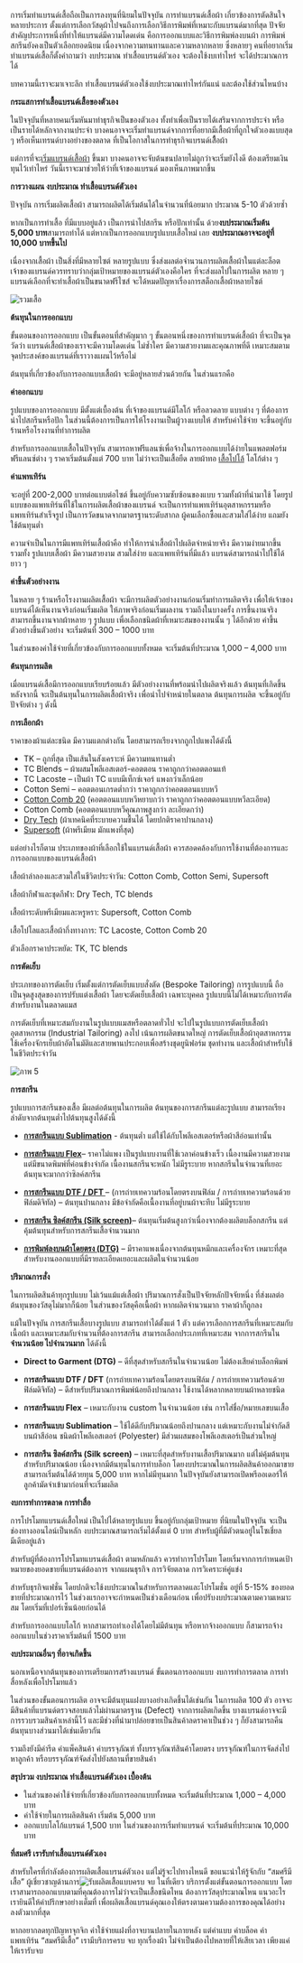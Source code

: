 การเริ่มทำแบรนด์เสื้อถือเป็นการลงทุนที่นิยมในปัจจุบัน การทำแบรนด์เสื้อผ้า เกี่ยวข้องการตัดสินใจหลายประการ ตั้งแต่การเลือกวัสดุผ้าไปจนถึงการเลือกวิธีการพิมพ์ที่เหมาะกับแบรนด์มากที่สุด ปัจจัยสำคัญประการหนึ่งที่ทำให้แบรนด์มีความโดดเด่น คือการออกแบบและวิธีการพิมพ์ลงบนผ้า การพิมพ์สกรีนยังคงเป็นตัวเลือกยอดนิยม เนื่องจากความทนทานและความหลากหลาย ซึ่งหลายๆ คนที่อยากเริ่มทำแบรนด์เสื้อก็ตั้งคำถามว่า งบประมาณ ทำเสื้อแบรนด์ตัวเอง จะต้องใช้งบเท่าไหร่ จะได้ประมาณการได้

บทความนี้เราจะมาเจาะลึก ทำเสื้อแบรนด์ตัวเองใช้งบประมาณเท่าไหร่กันแน่ และต้องใช้ส่วนไหนบ้าง

**กระแสการทำเสื้อแบรนด์เสื้อของตัวเอง**

ในปัจจุบันที่หลายคนเริ่มหันมาทำธุรกิจเป็นของตัวเอง ทั้งทำเพื่อเป็นรายได้เสริมจากการประจำ หรือเป็นรายได้หลักจากงานประจำ บางคนอาจจะเริ่มทำแบรนด์จากการที่อยากมีเสื้อผ้าที่ถูกใจตัวเองแบบสุด ๆ หรือเห็นเทรนด์บางอย่างของตลาด ที่เป็นโอกาสในการทำธุรกิจแบรนด์เสืื้อผ้า

แต่การที่จะ[เริ่มแบรนด์เสื้อผ้า](/how-to-start-your-own-tshirt-business)
ขึ้นมา บางคนอาจจะจับต้นชนปลายไม่ถูกว่าจะเริ่มยังไงดี ต้องเตรียมเงินทุนไว้เท่าไหร่ วันนี้เราจะมาช่วยให้ว่าที่เจ้าของแบรนด์ มองเห็นภาพมากขึ้น

**การวางแผน งบประมาณ ทำเสื้อแบรนด์ตัวเอง**

ปัจจุบัน การเริ่มผลิตเสื้อผ้า สามารถผลิตได้เริ่มต้นได้ในจำนวนที่น้อยมาก ประมาณ 5-10 ตัวด้วยซ้ำ 

หากเป็นการทำเสื้อ ที่มีแบบอยู่แล้ว เป็นการนำไปสกรีน หรือปักเท่านั้น ด้วย**งบประมาณเริ่มต้น 5,000 บาท**สามารถทำได้ แต่หากเป็นการออกแบบรูปแบบเสื้อใหม่
เลย **งบประมาณอาจจะอยู่ที่ 10,000 บาทขึ้นไป**

เนื่องจากเสื้อผ้า เป็นสิ่งที่มีหลายไซต์ หลายรูปแบบ ซึ่งส่งผลต่อจำนวนการผลิตเสื้อผ้าในแต่ละล็อต เจ้าของแบรนด์ควรทราบว่ากลุ่มเป้าหมายของแบรนด์ตัวเองคือใคร ที่จะส่งผลไปในการผลิต หลาย ๆ แบรนด์เลือกที่จะทำเสื้อผ้าเป็นขนาดฟรีไซส์ จะได้หมดปัญหาเรื่องการสต็อกเสื้อผ้าหลายไซต์ 

![รวมเสื้อ](/blog/own-brand-budget-1.png)

**ต้นทุนในการออกแบบ**

ขั้นตอนของการออกแบบ เป็นขั้นตอนที่สำคัญมาก ๆ ขั้นตอนหนึ่งของการทำแบรนด์เสื้อผ้า ที่จะเป็นจุดวัดว่า แบรนด์เสื้อผ้าของเราจะมีความโดดเด่น ไม่ซ้ำใคร มีความสวยงามและคุณภาพที่ดี เหมาะสมตามจุดประสงค์ของแบรนด์ที่เราวางแผนไว้หรือไม่ 

ต้นทุนที่เกี่ยวข้องกับการออกแบบเสื้อผ้า จะมีอยู่หลายส่วนด้วยกัน ในส่วนแรกคือ

**ค่าออกแบบ**

รูปแบบของการออกแบบ มีตั้งแต่เบื้องต้น ที่เจ้าของแบรนด์มีโลโก้ หรือลวดลาย แบบต่าง ๆ ที่ต้องการนำไปสกรีนหรือปัก ในส่วนนี้ต้องการเป็นการให้โรงงานเป็นผู้วางแบบให้ สำหรับค่าใช้จ่าย จะขึ้นอยู่กับร้านหรือโรงงานที่ทำการผลิต 

สำหรับการออกแบบเสื้อในปัจจุบัน สามารถหาฟรีแลนซ์เพื่อจ้างในการออกแบบได้ง่ายในแพลตฟอร์มฟรีแลนซ์ต่าง ๆ ราคาเริ่มต้นตั้งแต่ 700 บาท ไม่ว่าจะเป็นเสื้อยืด ลายผ้าทอ [เสื้อโปโล้](/polo)
 โลโก้ต่าง ๆ 

**ค่าแพทเทิร์น**

จะอยู่ที่ 200-2,000 บาทต่อแบบต่อไซต์ ขึ้นอยู่กับความซับซ้อนของแบบ รวมทั้งผ้าที่นำมาใช้ โดยรูปแบบของแพทเทิร์นที่ใช้ในการผลิตเสื้อผ้าของแบรนด์ จะเป็นการทำแพทเทิร์นอุตสาหกรรมหรือแพทเทิร์นสำเร็จรูป เป็นการวัดขนาดจากมาตรฐานระดับสากล ผู้คนเลือกซื้อและสวมใส่ได้ง่าย แถมยังใช้ต้นทุนต่ำ 

ความจำเป็นในการมีแพทเทิร์นเสื้อผ้าคือ ทำให้การนำเสื้อผ้าไปผลิตจำหน่ายจริง มีความง่ายมากขึ้น รวมทั้ง รูปแบบเสื้อผ้า มีความสวยงาม สวมใส่ง่าย และแพทเทิร์นที่มีแล้ว แบรนด์สามารถนำไปใช้ได้ยาว ๆ 

**ค่าขึ้นตัวอย่างงาน**

ในหลาย ๆ ร้านหรือโรงงานผลิตเสื้อผ้า จะมีการผลิตตัวอย่างงานก่อนเริ่มทำการผลิตจริง เพื่อให้เจ้าของแบรนด์ได้เห็นงานจริงก่อนเริ่มผลิต ให้ภาพจริงก่อนเริ่มผลงาน รวมถึงในบางครั้ง การขึ้นงานจริง สามารถขึ้นงานจากผ้าหลาย ๆ รูปแบบ เพื่อเลือกชนิดผ้าที่เหมาะสมของงานนั้น ๆ ได้อีกด้วย  ค่าขึ้นตัวอย่างขึ้นตัวอย่าง จะเริ่มต้นที่ 300 – 1000 บาท

ในส่วนของค่าใช้จ่ายที่เกี่ยวข้องกับการออกแบบทั้งหมด จะเริ่มต้นที่ประมาณ 1,000 – 4,000 บาท

**ต้นทุนการผลิต**

เมื่อแบรนด์เสื้อมีการออกแบบเรียบร้อยแล้ว มีตัวอย่างงานที่พร้อมนำไปผลิตจริงแล้ว ต้นทุนที่เกิดขึ้นหลังจากนี้ จะเป็นต้นทุนในการผลิตเสื้อผ้าจริง เพื่อนำไปจำหน่ายในตลาด ต้นทุนการผลิต จะขึ้นอยู่กับปัจจัยต่าง ๆ ดังนี้

**การเลือกผ้า**

ราคาของผ้าแต่ละชนิด มีความแตกต่างกัน โดยสามารถเรียงจากถูกไปแพงได้ดังนี้

- TK – ถูกที่สุด เป็นเส้นในสังเคราะห์ มีความทนทานต่ำ
- TC Blends – ผ้าผสมโพลีเอสเตอร์-คอตตอน ราคาถูกกว่าคอตตอนแท้
- TC Lacoste – เป็นผ้า TC แบบมีเท็กซ์เจอร์ แพงกว่าเล็กน้อย
- Cotton Semi – คอตตอนเกรดต่ำกว่า ราคาถูกกว่าคอตตอนแบบหวี
- [Cotton Comb 20](/cotton-comb-20-t-shirt)
 (คอตตอนแบบหวีหยาบกว่า ราคาถูกกว่าคอตตอนแบบหวีละเอียด)
- Cotton Comb (คอตตอนแบบหวีคุณภาพสูงกว่า ละเอียดกว่า)
- [Dry Tech](/what-is-dry-tech-fabric-polo-shirt) (ผ้าเทคนิคที่ระบายความชื้นได้ โดยปกติราคาปานกลาง)
- [Supersoft](/what-is-supersoft) (ผ้าพรีเมียม มักแพงที่สุด)


แต่อย่างไรก็ตาม ประเภทของผ้าที่เลือกใช้ในแบรนด์เสื้อผ้า ควรสอดคล้องกับการใช้งานที่ต้องการและการออกแบบของแบรนด์เสื้อผ้า 

เสื้อผ้าลำลองและสวมใส่ในชีวิตประจำวัน: Cotton Comb, Cotton Semi, Supersoft

เสื้อผ้ากีฬาและชุดกีฬา: Dry Tech, TC blends

เสื้อผ้าระดับพรีเมียมและหรูหรา: Supersoft, Cotton Comb

เสื้อโปโลและเสื้อผ้ากึ่งทางการ: TC Lacoste, Cotton Comb 20

ตัวเลือกราคาประหยัด: TK, TC blends

**การตัดเย็บ**

ประเภทของการตัดเย็บ เริ่มตั้งแต่การตัดเย็บแบบสั่งตัด (Bespoke Tailoring) การรูปแบบนี้ ถือเป็นจุดสูงสุดของการปรับแต่งเสื้อผ้า โดยจะตัดเย็บเสื้อผ้า เฉพาะบุคคล รูปแบบนี้ไม่ได้เหมาะกับการตัดสำหรับงานในตลาดแมส 

การตัดเย็บที่เหมาะสมกับงานในรูปแบบแมสหรือตลาดทั่วไป จะไปในรูปแบบการตัดเย็บเสื้อผ้าอุตสาหกรรม (Industrial Tailoring) ลงไป เน้นการผลิตขนาดใหญ่ การตัดเย็บเสื้อผ้าอุตสาหกรรมใช้เครื่องจักรเย็บผ้าอัตโนมัติและสายพานประกอบเพื่อสร้างชุดยูนิฟอร์ม ชุดทำงาน และเสื้อผ้าสำหรับใช้ในชีวิตประจำวัน

![ภาพ 5](/blog/own-brand-budget-2.png)

**การสกรีน**

รูปแบบการสกรีนของเสื้อ มีผลต่อต้นทุนในการผลิต ต้นทุนของการสกรีนแต่ละรูปแบบ สามารถเรียงลำดับจากต้นทุนต่ำไปต้นทุนสูงได้ดังนี้

- **[การสกรีนแบบ Sublimation](/t-shirt-screen-printing-sublimation)** - ต้นทุนต่ำ แต่ใช้ได้กับโพลีเอสเตอร์หรือผ้าสีอ่อนเท่านั้น

- **[การสกรีนแบบ Flex](/what-is-flex-screen)**– ราคาไม่แพง เป็นรูปแบบงานที่ใช้เวลาค่อนข้างเร็ว เนื้องานมีความสวยงาม แต่มีขนาดพิมพ์ที่ค่อนข้างจำกัด เนื้องานสกรีนจะหนัก ไม่มีรูระบาย หากสกรีนในจำนวนที่เยอะ ต้นทุนจะมากกว่าซิลค์สกรีน

- **[การสกรีนแบบ DTF / DFT ](/what-is-dtg-vs-dtf)**– (การถ่ายเทความร้อนโดยตรงบนฟิล์ม / การถ่ายเทความร้อนด้วยฟิล์มดิจิทัล) – ต้นทุนปานกลาง มีข้อจำกัดคือเนื้องานที่อยู่บนผ้าจะทึบ ไม่มีรูระบาย

- **[การสกรีน ซิลค์สกรีน (Silk screen)](/what-is-silks-creen)**–  ต้นทุนเริ่มต้นสูงกว่าเนื่องจากต้องผลิตบล็อกสกรีน แต่คุ้มต้นทุนสำหรับการสกรีนเสื้อจำนวนมาก

- **[การพิมพ์ลงบนผ้าโดยตรง (DTG)](/what-is-dtg-screen)** – มีราคาแพงเนื่องจากต้นทุนหมึกและเครื่องจักร เหมาะที่สุดสำหรับงานออกแบบที่มีรายละเอียดเยอะและผลิตในจำนวนน้อย

**ปริมาณการสั่ง**

ในการผลิตสินค้าทุกรูปแบบ ไม่เว้นแม้แต่เสื้อผ้า ปริมาณการสั่งเป็นปัจจัยหลักปัจจัยหนึ่ง ที่ส่งผลต่อต้นทุนของวัสดุไม่มากก็น้อย ในส่วนของวัสดุคือเนื้อผ้า หากผลิตจำนวนมาก ราคาผ้าก็ถูกลง

แม้ในปัจจุบัน การสกรีนเสื้อบางรูปแบบ สามารถทำได้ตั้งแต่ 1 ตัว แต่ควรเลือกการสกรีนที่เหมาะสมกับเนื้อผ้า และเหมาะสมกับจำนวนที่ต้องการสกรีน สามารถเลือกประเภทที่เหมาะสม จากการสกรีนใน**จำนวนน้อย ไปจำนวนมาก** ได้ดังนี้

- **Direct to Garment (DTG)** – ดีที่สุดสำหรับสกรีนในจำนวนน้อย  ไม่ต้องเสียค่าบล็อกพิมพ์

- **การสกรีนแบบ DTF / DFT** (การถ่ายเทความร้อนโดยตรงบนฟิล์ม / การถ่ายเทความร้อนด้วยฟิล์มดิจิทัล) – ดีสำหรับปริมาณการพิมพ์น้อยถึงปานกลาง ใช้งานได้หลากหลายบนผ้าหลายชนิด

- **การสกรีนแบบ Flex**  – เหมาะกับงาน custom ในจำนวนน้อย เช่น การใส่ชื่อ/หมายเลขบนเสื้อ

- **การสกรีนแบบ Sublimation**  – ใช้ได้ดีกับปริมาณน้อยถึงปานกลาง แต่เหมาะกับงานไม่จำกัดสี บนผ้าสีอ่อน ชนิดผ้าโพลีเอสเตอร์ (Polyester) มีส่วนผสมของโพลีเอสเตอร์เป็นส่วนใหญ่

- **การสกรีน ซิลค์สกรีน (Silk screen)** – เหมาะที่สุดสำหรับงานเสื้อปริมาณมาก แต่ไม่คุ้มต้นทุนสำหรับปริมาณน้อย เนื่องจากมีต้นทุนในการทำบล็อก
โดยงบประมาณในการผลิตสินค้าออกมาขาย สามารถเริ่มต้นได้ด้วยทุน 5,000 บาท หากไม่มีทุนมาก ในปัจจุบันยังสามารถเปิดพรีออเดอร์ให้ลูกค้ามัดจำเข้ามาก่อนที่จะเริ่มผลิต 

**งบการทำการตลาด การทำสื่อ**

การโปรโมทแบรนด์เสื้อใหม่ เป็นไปได้หลายรูปแบบ ขึ้นอยู่กับกลุ่มเป้าหมาย ที่นิยมในปัจจุบัน จะเป็นช่องทางออนไลน์เป็นหลัก งบประมาณสามารถเริ่มได้ตั้งแต่ 0 บาท สำหรับผู้ที่มีตัวตนอยู่ในโซเชี่ยลมีเดียอยู่แล้ว 

สำหรับผู้ที่ต้องการโปรโมทแบรนด์เสื้อผ้า ตามหลักแล้ว ควรทำการโปรโมท โดยเริ่มจากการกำหนดเป้าหมายของยอดขายที่แบรนด์ต้องการ จากแผนธุรกิจ การวิจัยตลาด การวิเคราะห์คู่แข่ง 

สำหรับธุรกิจแฟชั่น โดยปกติจะใช้งบประมาณในสำหรับการตลาดและโปรโมชั่น อยู่ที่ 5-15% ของยอดขายที่ประมาณการไว้ ในช่วงแรกอาจจะกำหนดเป็นช่วงเดือนก่อน เพื่อปรับงบประมาณตามความเหมาะสม โดยเริ่มที่เปอร์เซ็นน้อยก่อนได้

สำหรับการออกแบบโลโก้ หากสามารถทำเองได้โดยไม่มีต้นทุน หรือหากจ้างออกแบบ ก็สามารถจ้างออกแบบในช่วงราคาเริ่มต้นที่ 1500 บาท

**งบประมาณอื่นๆ ที่อาจเกิดขึ้น**

นอกเหนือจากต้นทุนของการเตรียมการสร้างแบรนด์ ขั้นตอนการออกแบบ งบการทำการตลาด การทำสื่อหลังเพื่อโปรโมทแล้ว

ในส่วนของขั้นตอนการผลิต อาจจะมีต้นทุนแฝงบางอย่างเกิดชึ้นได้เช่นกัน ในการผลิต 100 ตัว อาจจะมีสินค้าที่แบรนด์ตรวจสอบแล้วไม่ผ่านมาตรฐาน (Defect) จากการผลิตเกิดขึ้น บางแบรนด์อาจจะมีการรวบรวมสินค้าเหล่านี้ไว้ และมีช่วงที่นำมาปล่อยขายเป็นสินค้าลดราคาเป็นช่วง ๆ ก็ยังสามารถคืนต้นทุนบางส่วนมาได้เช่นเดียวกัน

รวมถึงยังมีค่ารีด ค่าแพ็คสินค้า ค่าบรรจุภัณฑ์ ทั้งบรรจุภัณฑ์สินค้าโดยตรง บรรจุภัณฑ์ในการจัดส่งไปหาลูกค้า หรือบรรจุภัณฑ์จัดส่งไปยังสถานที่ขายสินค้า

**สรุปรวม งบประมาณ ทำเสื้อแบรนด์ตัวเอง เบื้องต้น**

- ในส่วนของค่าใช้จ่ายที่เกี่ยวข้องกับการออกแบบทั้งหมด จะเริ่มต้นที่ประมาณ 1,000 – 4,000 บาท
- ค่าใช้จ่ายในการผลิตสินค้า เริ่มต้น 5,000 บาท
- ออกแบบโลโก้แบรนด์ 1,500 บาท
ในส่วนของการเริ่มทำแบรนด์ จะเริ่มต้นที่ประมาณ 10,000 บาท

**ที่สมศรี เรารับทำเสื้อแบรนด์ตัวเอง**

สำหรับใครที่กำลังต้องการผลิตเสื้อแบรนด์ตัวเอง แต่ไม่รู้จะไปทางไหนดี ขอแนะนำให้รู้จักกับ   “สมศรีมีเสื้อ” ผู้เชี่ยวชาญด้านการ![รับผลิตเสื้อแบบครบ จบ ในที่เดียว ](https://somsritshirt.com/)
บริการตั้งแต่ขั้นตอนการออกแบบ โดยเราสามารถออกแบบตามที่คุณต้องการไม่ว่าจะเป็นเสื้อชนิดไหน ต้องการวัสดุประมาณไหน แนวอะไร เรายินดีให้คำปรึกษาอย่างเต็มที่ เพื่อผลิตเสื้อแบรนด์คุณเองให้ตรงตามความต้องการของคุณได้อย่างลงตัวมากที่สุด

หากอยากลดทุกปัญหาจุกจิก ค่าใช้จ่ายแฝงที่อาจบานปลายในภายหลัง แต่ค่าแบบ ค่าบล็อค ค่าแพทเทิร์น “สมศรีมีเสื้อ” เรามีบริการครบ จบ ทุกเรื่องผ้า ไม่จำเป็นต้องไปหลายที่ให้เสียเวลา เพียงแค่ให้เรารับจบ 